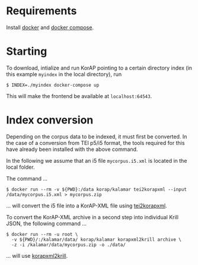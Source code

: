# Requirements

Install [docker](https://www.docker.com/) and [docker compose](https://github.com/docker/compose).

# Starting

To download, intialize and run KorAP pointing to a certain directory index
(in this example `myindex` in the local directory), run

```shell
$ INDEX=./myindex docker-compose up
```

This will make the frontend be available at
`localhost:64543`.

# Index conversion

Depending on the corpus data to be indexed, it must first be converted.
In the case of a conversion from TEI p5/i5 format, the tools
required for this have already been installed with the above command.

In the following we assume that an i5 file `mycorpus.i5.xml` is
located in the local folder.

The command ...

```shell
$ docker run --rm -v ${PWD}:/data korap/kalamar tei2korapxml --input /data/mycorpus.i5.xml > mycorpus.zip
```

... will convert the i5 file into a KorAP-XML file using
[tei2korapxml](https://github.com/KorAP/KorAP-XML-TEI).

To convert the KorAP-XML archive in a second step
into individual Krill JSON, the following command ...

```shell
$ docker run --rm -u root \
  -v ${PWD}/:/kalamar/data/ korap/kalamar korapxml2krill archive \
  -z -i /kalamar/data/mycorpus.zip -o ./data/
```

... will use [korapxml2krill](https://github.com/KorAP/KorAP-XML-Krill).
